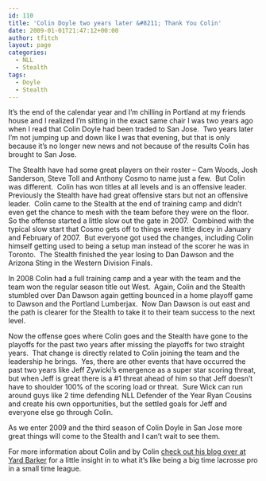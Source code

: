 ```yaml
---
id: 110
title: 'Colin Doyle two years later &#8211; Thank You Colin'
date: 2009-01-01T21:47:12+00:00
author: tfitch
layout: page
categories:
  - NLL
  - Stealth
tags:
  - Doyle
  - Stealth
---
```

It&#8217;s the end of the calendar year and I&#8217;m chilling in Portland at my friends house and I realized I&#8217;m sitting in the exact same chair I was two years ago when I read that Colin Doyle had been traded to San Jose.  Two years later I&#8217;m not jumping up and down like I was that evening, but that is only because it&#8217;s no longer new news and not because of the results Colin has brought to San Jose.

The Stealth have had some great players on their roster &#8211; Cam Woods, Josh Sanderson, Steve Toll and Anthony Cosmo to name just a few.  But Colin was different.  Colin has won titles at all levels and is an offensive leader.  Previously the Stealth have had great offensive stars but not an offensive leader.  Colin came to the Stealth at the end of training camp and didn&#8217;t even get the chance to mesh with the team before they were on the floor.  So the offense started a little slow out the gate in 2007.  Combined with the typical slow start that Cosmo gets off to things were little dicey in January and February of 2007.  But everyone got used the changes, including Colin himself getting used to being a setup man instead of the scorer he was in Toronto.  The Stealth finished the year losing to Dan Dawson and the Arizona Sting in the Western Division Finals.

In 2008 Colin had a full training camp and a year with the team and the team won the regular season title out West.  Again, Colin and the Stealth stumbled over Dan Dawson again getting bounced in a home playoff game to Dawson and the Portland Lumberjax.  Now Dan Dawson is out east and the path is clearer for the Stealth to take it to their team success to the next level.

Now the offense goes where Colin goes and the Stealth have gone to the playoffs for the past two years after missing the playoffs for two straight years.  That change is directly related to Colin joining the team and the leadership he brings.  Yes, there are other events that have occurred the past two years like Jeff Zywicki&#8217;s emergence as a super star scoring threat, but when Jeff is great there is a #1 threat ahead of him so that Jeff doesn&#8217;t have to shoulder 100% of the scoring load or threat.  Sure Wick can run around guys like 2 time defending NLL Defender of the Year Ryan Cousins and create his own opportunities, but the settled goals for Jeff and everyone else go through Colin.

As we enter 2009 and the third season of Colin Doyle in San Jose more great things will come to the Stealth and I can&#8217;t wait to see them.

For more information about Colin and by Colin <a href="http://www.yardbarker.com/colindoyle" target="_blank" rel="noopener noreferrer">check out his blog over at Yard Barker</a> for a little insight in to what it&#8217;s like being a big time lacrosse pro in a small time league.
